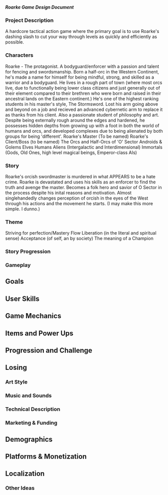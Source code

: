 ##### Roarke Game Design Document

### Project Description
A hardcore tactical action game where the primary goal is to use Roarke's dashing slash to cut your way through levels as quickly and efficiently as possible.

### Characters
Roarke - The protagonist. A bodyguard/enforcer with a passion and talent for fencing and swordsmanship. 
Born a half-orc in the Western Continent, he's made a name for himself for being mindful, strong, and skilled as a warrior and a bodyguard. He lives in a rough part of town (where most orcs live, due to functionally being lower class citizens and just generally out of their element compared to their brethren who were born and raised in their ancestral lands on the Eastern continent.) 
He's one of the highest ranking students in his master's style, The Stormsword.
Lost his arm going above and beyond on a job and recieved an advanced cybernetic arm to replace it as thanks from his client.
Also a passionate student of philosophy and art. Despite being externally rough around the edges and hardened, he possesses hidden depths from growing up with a foot in both the world of humans and orcs, and developed complexes due to being alienated by both groups for being 'different'.
Roarke's Master (To be named)
Roarke's Client/Boss (to be named)
The Orcs and Half-Orcs of 'O' Sector
Androids & Golems
Elves
Humans
Aliens (Intergalactic and Interdimensional)
Immortals (Gods, Old Ones, high level magical beings, Emperor-class AIs)



### Story 
Roarke's orcish swordmaster is murdered in what APPEARS to be a hate crime. 
Roarke is devastated and uses his skills as an enforcer to find the truth and avenge the master.
Becomes a folk hero and savior of O Sector in the process despite his inital reasons and motivation.
Almost singlehandedly changes perception of orcish in the eyes of the West through his actions and the movement he starts.
(I may make this more simple. I dunno.)

### Theme
Striving for perfection/Mastery
Flow
Liberation (in the literal and spiritual sense)
Acceptance (of self, an by society)
The meaning of a Champion

### Story Progression


### Gameplay


## Goals 


## User Skills


## Game Mechanics


## Items and Power Ups


## Progression and Challenge


## Losing 

### Art Style 


### Music and Sounds 


### Technical Description


### Marketing & Funding


## Demographics

## Platforms & Monetization

## Localization

### Other Ideas
